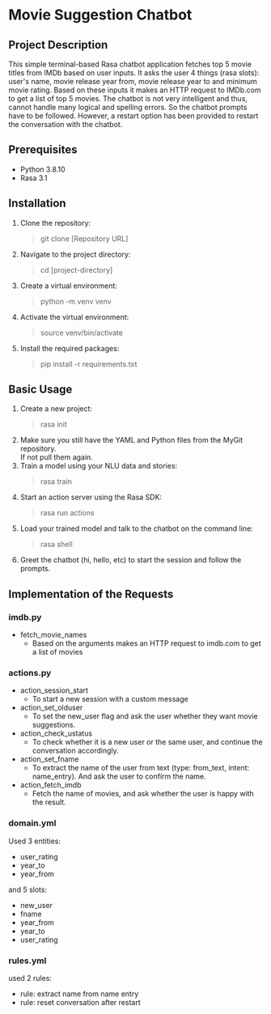 # Movie Suggestion Chatbot

## Project Description
This simple terminal-based Rasa chatbot application fetches top 5 movie titles from IMDb based on user inputs. It asks the user 4 things (rasa slots): user's name, movie release year from, movie release year to and minimum movie rating. Based on these inputs it makes an HTTP request to IMDb.com to get a list of top 5 movies. The chatbot is not very intelligent and thus, cannot handle many logical and spelling errors. So the chatbot prompts have to be followed. However, a restart option has been provided to restart the conversation with the chatbot.

## Prerequisites
- Python 3.8.10
- Rasa 3.1

## Installation
1.  Clone the repository:
    > git clone [Repository URL]
2.  Navigate to the project directory:
    > cd [project-directory]
3.  Create a virtual environment:
    > python -m venv venv
4.  Activate the virtual environment:
    > source venv/bin/activate
5.  Install the required packages:
    > pip install -r requirements.txt

## Basic Usage
1.  Create a new project:
    > rasa init
2.  Make sure you still have the YAML and Python files from the MyGit repository.    
    If not pull them again.        
3.  Train a model using your NLU data and stories:
    > rasa train
4.  Start an action server using the Rasa SDK:
    > rasa run actions
5.  Load your trained model and talk to the chatbot on the command line:
    > rasa shell
6.  Greet the chatbot (hi, hello, etc) to start the session and follow the prompts.

## Implementation of the Requests
### imdb.py
- fetch_movie_names
    - Based on the arguments makes an HTTP request to imdb.com to get a list of movies

### actions.py
- action_session_start
    - To start a new session with a custom message
- action_set_olduser
    - To set the new_user flag and ask the user whether they want movie suggestions.
- action_check_ustatus
   - To check whether it is a new user or the same user, and continue the conversation accordingly.
- action_set_fname
    - To extract the name of the user from text (type: from_text, intent: name_entry). And ask the user to confirm the name.
- action_fetch_imdb
    - Fetch the name of movies, and ask whether the user is happy with the result.

### domain.yml
Used 3 entities:
- user_rating
- year_to
- year_from   

and 5 slots:
-    new_user
-    fname
-    year_from
-    year_to
-    user_rating
### rules.yml
used 2 rules:
- rule: extract name from name entry
- rule: reset conversation after restart
  